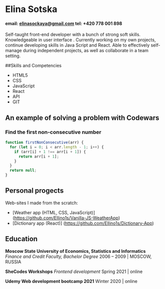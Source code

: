 # Elina Sotska

#### email: elinasockaya@gmail.com tel: +420 778 001 898

Self-taught front-end developer with a bunch of strong soft skills. Knowledgeable in user interface . Currently working on my own projects, continue developing skills in Java Script and React. Able to effectively self-manage during independent projects, as well as collaborate in a team setting.

##Skills and Competencies

- HTML5
- CSS
- JavaScript
- React
- API
- GIT

## An example of solving a problem with Codewars

### Find the first non-consecutive number

```javascript
function firstNonConsecutive(arr) {
  for (let i = 0; i < arr.length - 1; i++) {
    if (arr[i] + 1 !== arr[i + 1]) {
      return arr[i + 1];
    }
  }
  return null;
}
```

## Personal progects

Web-sites I made from the scratch:

- [Weather app (HTML, CSS, JavaScript)] (https://github.com/Ellino1s/Vanilla-JS-WeatherApp)
- [Dictionary app (React)] (https://github.com/Ellino1s/Dictionary-App)

## Education

**Moscow State University of Economics, Statistics and Informatics**
_Finance and Credit Faculty, Bachelor Degree_
2006 – 2009 | MOSCOW, RUSSIA

**SheCodes Workshops**
_Frontend development_
Spring 2021 | online

**Udemy Web development bootcamp 2021**
Winter 2020 | online
